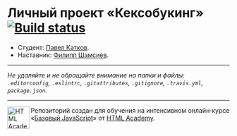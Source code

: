 # Личный проект «Кексобукинг» [![Build status][travis-image]][travis-url]

* Студент: [Павел Катков](https://up.htmlacademy.ru/javascript/10/user/113885).
* Наставник: [Филипп Шамсиев](https://up.htmlacademy.ru/javascript/10/user/70260).

---

_Не удаляйте и не обращайте внимание на папки и файлы:_<br>
_`.editorconfig`, `.eslintrc`, `.gitattributes`, `.gitignore`, `.travis.yml`, `package.json`._

---

<a href="https://htmlacademy.ru/intensive/javascript"><img align="left" width="50" height="50" title="HTML Academy" src="https://up.htmlacademy.ru/static/img/intensive/javascript/logo-for-github.svg"></a>

Репозиторий создан для обучения на интенсивном онлайн‑курсе «[Базовый JavaScript](https://htmlacademy.ru/intensive/javascript)» от [HTML Academy](https://htmlacademy.ru).

[travis-image]: https://travis-ci.org/htmlacademy-javascript/113885-keksobooking.svg?branch=master
[travis-url]: https://travis-ci.org/htmlacademy-javascript/113885-keksobooking
